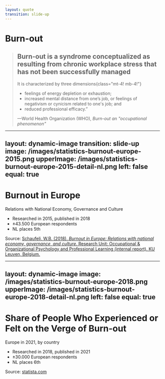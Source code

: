 ```yaml
---
layout: quote
transition: slide-up
---
```

# Burn-out

<blockquote cite="https://www.who.int/standards/classifications/frequently-asked-questions/burn-out-an-occupational-phenomenon">

## Burn-out is a syndrome conceptualized as resulting from chronic workplace stress that has not been successfully managed

It is characterized by three dimensions{class="mt-4! mb-4!"}

- feelings of energy depletion or exhaustion;
- increased mental distance from one’s job, or feelings of negativism or cynicism related to one's job; and
- reduced professional efficacy.”

<footer class="mt-4!">—World Health Organization (WHO), <cite>Burn-out an "occupational phenomenon"</cite></footer>
</blockquote>

<!--
In my experience people re-integrate into their old jobs and then leave, get re-assigned, then leave, or just leave
-->

---
layout: dynamic-image
transition: slide-up
image: /images/statistics-burnout-europe-2015.png
upperImage: /images/statistics-burnout-europe-2015-detail-nl.png
left: false
equal: true
---

# Burnout in Europe

Relations with National Economy, Governance and Culture

- Researched in 2015, published in 2018
- ±43.500 European respondents
- NL places 5th

<footer class="absolute bottom-0">

Source: [Schaufeli, W.B. (2018). _Burnout in Europe: Relations with national economy, governance, and culture._ Research Unit: Occupational & Organizational Psychology and Professional Learning (internal report). KU Leuven, Belgium.](https://www.wilmarschaufeli.nl/publications/Schaufeli/500.pdf)
</footer>

---
layout: dynamic-image
image: /images/statistics-burnout-europe-2018.png
upperImage: /images/statistics-burnout-europe-2018-detail-nl.png
left: false
equal: true
---

# Share of People Who Experienced or Felt on the Verge of Burn-out

Europe in 2021, by country

- Researched in 2018, published in 2021
- ±30.000 European respondents
- NL places 6th

<footer class="absolute bottom-0 bg-white dark:bg-transparent">

Source: [statista.com](https://www.statista.com/statistics/1249649/experiences-of-burnout-in-europe/)
</footer>

<!--
Researched: 2018
Published: 2021

- Don't speculate on the reason of the rise
- Every couple in my close friends group has at least 1 burnt-out person

## Transition

"I'm not here to show you statistics. I'm here to tell you about my personal experience with burn-out"

-->
